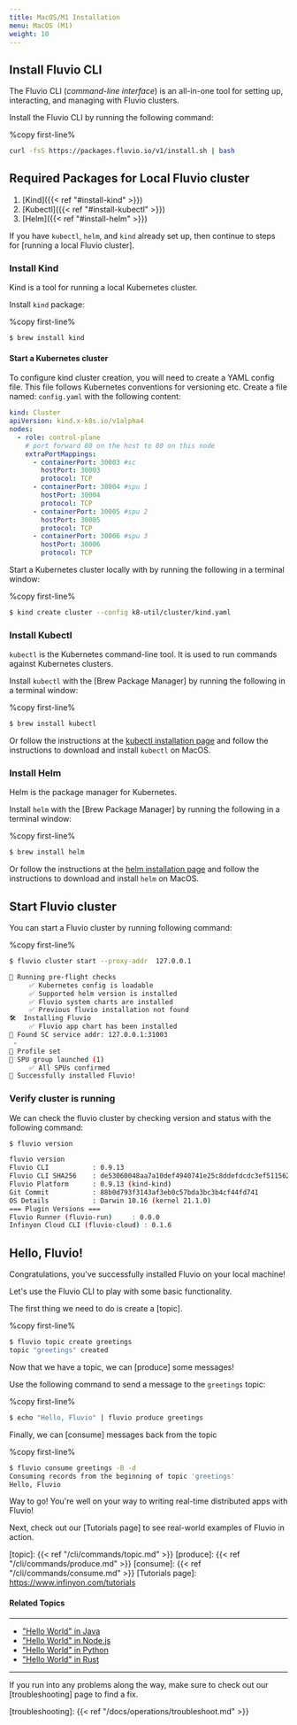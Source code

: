 ```yaml
---
title: MacOS/M1 Installation
menu: MacOS (M1)
weight: 10
---
```


## Install Fluvio CLI

The Fluvio CLI (_command-line interface_) is an all-in-one tool for setting up, interacting, and managing with Fluvio clusters.

Install the Fluvio CLI by running the following command:

%copy first-line%
```bash
curl -fsS https://packages.fluvio.io/v1/install.sh | bash
```

## Required Packages for Local Fluvio cluster

1) [Kind]({{< ref "#install-kind" >}})
2) [Kubectl]({{< ref "#install-kubectl" >}})
3) [Helm]({{< ref "#install-helm" >}})

If you have `kubectl`, `helm`, and `kind` already set up, then continue to steps for [running a local Fluvio cluster].


### Install Kind

Kind is a tool for running a local Kubernetes cluster.

Install `kind` package:

%copy first-line%

```bash
$ brew install kind
```

#### Start a Kubernetes cluster

To configure kind cluster creation, you will need to create a YAML config file. This file follows Kubernetes conventions for versioning etc.
Create a file named: `config.yaml` with the following content:

```yaml
kind: Cluster
apiVersion: kind.x-k8s.io/v1alpha4
nodes:
  - role: control-plane
    # port forward 80 on the host to 80 on this node
    extraPortMappings:
      - containerPort: 30003 #sc
        hostPort: 30003
        protocol: TCP
      - containerPort: 30004 #spu 1
        hostPort: 30004
        protocol: TCP
      - containerPort: 30005 #spu 2
        hostPort: 30005
        protocol: TCP
      - containerPort: 30006 #spu 3
        hostPort: 30006
        protocol: TCP

```
Start a Kubernetes cluster locally with by running the following in a terminal window:

%copy first-line%
```bash
$ kind create cluster --config k8-util/cluster/kind.yaml 
```

### Install Kubectl

`kubectl` is the Kubernetes command-line tool. It is used to run commands against Kubernetes clusters.

Install `kubectl` with the [Brew Package Manager] by running the following in a terminal window:

%copy first-line%

```bash
$ brew install kubectl 
```

Or follow the instructions at the [kubectl installation page] and follow the instructions to download and install `kubectl` on MacOS.

[kubectl installation page]: https://kubernetes.io/docs/tasks/tools/install-kubectl-macos/ 

### Install Helm

Helm is the package manager for Kubernetes. 

Install `helm` with the [Brew Package Manager] by running the following in a terminal window:

%copy first-line%

```bash
$ brew install helm 
```

Or follow the instructions at the [helm installation page] and follow the instructions to download and install `helm` on MacOS.

[helm installation page]: https://v3.helm.sh/docs/intro/install/ 
## Start Fluvio cluster 

You can start a Fluvio cluster by running following command:


%copy first-line%
```bash
$ fluvio cluster start --proxy-addr  127.0.0.1

📝 Running pre-flight checks
     ✅ Kubernetes config is loadable
     ✅ Supported helm version is installed
     ✅ Fluvio system charts are installed
     ✅ Previous fluvio installation not found
🛠️  Installing Fluvio
     ✅ Fluvio app chart has been installed
🔎 Found SC service addr: 127.0.0.1:31003
 -
👤 Profile set
🤖 SPU group launched (1)
     ✅ All SPUs confirmed
🎯 Successfully installed Fluvio!
```

### Verify cluster is running

We can check the fluvio cluster by checking version and status with the following command:

```bash
$ fluvio version

fluvio version
Fluvio CLI           : 0.9.13
Fluvio CLI SHA256    : de53060048aa7a10def4940741e25c8ddefdcdc3ef511562ec915bdb456e1770
Fluvio Platform      : 0.9.13 (kind-kind)
Git Commit           : 88b0d793f3143af3eb0c57bda3bc3b4cf44fd741
OS Details           : Darwin 10.16 (kernel 21.1.0)
=== Plugin Versions ===
Fluvio Runner (fluvio-run)     : 0.0.0
Infinyon Cloud CLI (fluvio-cloud) : 0.1.6

```

## Hello, Fluvio!

Congratulations, you've successfully installed Fluvio on your local machine! 

Let's use the Fluvio CLI to play with some basic functionality.

The first thing we need to do is create a [topic].

%copy first-line%
```bash
$ fluvio topic create greetings
topic "greetings" created
```

Now that we have a topic, we can [produce] some messages!

Use the following command to send a message to the `greetings` topic:

%copy first-line%
```bash
$ echo "Hello, Fluvio" | fluvio produce greetings
```

Finally, we can [consume] messages back from the topic

%copy first-line%
```bash
$ fluvio consume greetings -B -d
Consuming records from the beginning of topic 'greetings'
Hello, Fluvio
```

Way to go! You're well on your way to writing real-time distributed apps with Fluvio!

Next, check out our [Tutorials page] to see real-world examples of Fluvio in action.

[topic]: {{< ref "/cli/commands/topic.md" >}}
[produce]: {{< ref "/cli/commands/produce.md" >}}
[consume]: {{< ref "/cli/commands/consume.md" >}}
[Tutorials page]: https://www.infinyon.com/tutorials 

#### Related Topics
----------------

- ["Hello World" in Java](https://www.infinyon.com/tutorials/java/hello-world/)
- ["Hello World" in Node.js](https://www.infinyon.com/tutorials/node/hello-world/)
- ["Hello World" in Python](https://www.infinyon.com/tutorials/python/hello-world/)
- ["Hello World" in Rust](https://www.infinyon.com/tutorials/rust/hello-world/)

---

If you run into any problems along the way, make sure to check out our [troubleshooting]
page to find a fix.

[troubleshooting]: {{< ref "/docs/operations/troubleshoot.md" >}}
